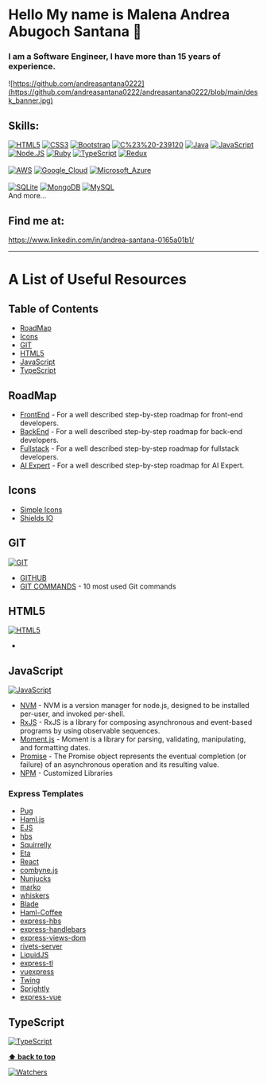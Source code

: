 # Hello My name is Malena Andrea Abugoch Santana 👋
### I am a Software Engineer, I have more than 15 years of experience.

![https://github.com/andreasantana0222](https://github.com/andreasantana0222/andreasantana0222/blob/main/desk_banner.jpg)

## Skills:
[![HTML5](https://img.shields.io/badge/html5-E34F26?style=for-the-badge&logo=html5&logoColor=white&labelColor=101010)]()
[![CSS3](https://img.shields.io/badge/CSS3-1572B6?style=for-the-badge&logo=CSS3&logoColor=white&labelColor=101010)]()
[![Bootstrap](https://img.shields.io/badge/bootstrap-7952B3?style=for-the-badge&logo=bootstrap&logoColor=white&labelColor=101010)]()
[![C%23%20-239120](https://img.shields.io/badge/C%23%20-239120?style=for-the-badge&logo=c-sharp&logoColor=white&labelColor=101010)]()
[![Java](https://img.shields.io/badge/Java-007396?style=for-the-badge&logo=java&logoColor=white&labelColor=101010)]()
[![JavaScript](https://img.shields.io/badge/JavaScript-F7DF1E?style=for-the-badge&logo=javascript&logoColor=white&labelColor=101010)]()
[![Node.JS](https://img.shields.io/badge/Node.JS-339933?style=for-the-badge&logo=node.js&logoColor=white&labelColor=101010)]()
[![Ruby](https://img.shields.io/badge/Ruby-23CC342D?style=for-the-badge&logo=ruby&logoColor=white&labelColor=101010)]()
[![TypeScript](https://img.shields.io/badge/TypeScript-339933?style=for-the-badge&logo=typescript&logoColor=white&labelColor=101010)]()
[![Redux](https://img.shields.io/badge/Redux-339933?style=for-the-badge&logo=redux&logoColor=white&labelColor=101010)]()
</br></br>
[![AWS](https://img.shields.io/badge/AWS-FF9900?style=for-the-badge&logo=amazon-aws&logoColor=white&labelColor=101010)]()
[![Google_Cloud](https://img.shields.io/badge/Google_Cloud-4285F4?style=for-the-badge&logo=google-cloud&logoColor=white&labelColor=101010)]()
[![Microsoft_Azure](https://img.shields.io/badge/Microsoft_Azure-0072C6?style=for-the-badge&logo=azure-devops&logoColor=white&labelColor=101010)]()
</br></br>
[![SQLite](https://img.shields.io/badge/SQLite-07405e?style=for-the-badge&logo=sqlite&logoColor=white&labelColor=101010)]()
[![MongoDB](https://img.shields.io/badge/MongoDB-47A248?style=for-the-badge&logo=mongodb&logoColor=white&labelColor=101010)]()
[![MySQL](https://img.shields.io/badge/MySQL-4479A1?style=for-the-badge&logo=mysql&logoColor=white&labelColor=101010)]()
</br>
And more...

## Find me at:

https://www.linkedin.com/in/andrea-santana-0165a01b1/
<!--
**andreasantana0222/andreasantana0222** is a ✨ _special_ ✨ repository because its `README.md` (this file) appears on your GitHub profile.

Here are some ideas to get you started:

- 🔭 I’m currently working on ...
- 🌱 I’m currently learning ...
- 👯 I’m looking to collaborate on ...
- 🤔 I’m looking for help with ...
- 💬 Ask me about ...
- 📫 How to reach me: ...
- 😄 Pronouns: ...
- ⚡ Fun fact: ...
-->

---
# A List of Useful Resources

## Table of Contents
- [RoadMap](#roadmap)
- [Icons](#icons)
- [GIT](#git)
- [HTML5](#html5)
- [JavaScript](#javascript)
- [TypeScript](#typescript)


## RoadMap

- [FrontEnd](https://roadmap.sh/frontend) - For a well described step-by-step roadmap for front-end developers.
- [BackEnd](https://roadmap.sh/backend) - For a well described step-by-step roadmap for back-end developers.
- [Fullstack](https://dev.to/ender_minyard/full-stack-developer-s-roadmap-2k12) - For a well described step-by-step roadmap for fullstack developers.
- [AI Expert](https://i.am.ai/roadmap/#big-data-engineer-roadmap) - For a well described step-by-step roadmap for AI Expert.

## Icons

- [Simple Icons](https://simpleicons.org/)
- [Shields IO](https://shields.io/)

## GIT 

[![GIT](https://img.shields.io/badge/git-181717?style=for-the-badge&logo=git&logoColor=white&labelColor=101010)]()

- [GITHUB](https://github.com/)
- [GIT COMMANDS](https://www.freecodecamp.org/news/10-important-git-commands-that-every-developer-should-know/) - 10 most used Git commands

## HTML5

[![HTML5](https://img.shields.io/badge/html5-E34F26?style=for-the-badge&logo=html5&logoColor=white&labelColor=101010)]()

-


## JavaScript

[![JavaScript](https://img.shields.io/badge/JavaScript-F7DF1E?style=for-the-badge&logo=javascript&logoColor=white&labelColor=101010)]()

- [NVM](https://github.com/nvm-sh/nvm) - NVM is a version manager for node.js, designed to be installed per-user, and invoked per-shell.
- [RxJS](https://rxjs.dev/guide/overview) - RxJS is a library for composing asynchronous and event-based programs by using observable sequences.
- [Moment.js](https://momentjs.com/) - Moment is a library for parsing, validating, manipulating, and formatting dates. 
- [Promise](https://developer.mozilla.org/en-US/docs/Web/JavaScript/Reference/Global_Objects/Promise) - The Promise object represents the eventual completion (or failure) of an asynchronous operation and its resulting value.
- [NPM](https://www.npmjs.com/~andrea.santana0222) - Customized Libraries
### Express Templates
- [Pug](https://github.com/pugjs/pug) 
- [Haml.js](https://github.com/tj/haml.js) 
- [EJS](https://github.com/tj/ejs) 
- [hbs](https://github.com/pillarjs/hbs) 
- [Squirrelly](https://github.com/squirrellyjs/squirrelly) 
- [Eta](https://github.com/eta-dev/eta) 
- [React](https://github.com/reactjs/express-react-views) 
- [combyne.js](https://github.com/tbranyen/combyne) 
- [Nunjucks](https://github.com/mozilla/nunjucks) 
- [marko](https://github.com/marko-js/marko) 
- [whiskers](https://github.com/gsf/whiskers.js) 
- [Blade](https://github.com/bminer/node-blade) 
- [Haml-Coffee](https://github.com/netzpirat/haml-coffee) 
- [express-hbs](https://github.com/barc/express-hbs) 
- [express-handlebars](https://github.com/express-handlebars/express-handlebars) 
- [express-views-dom](https://github.com/AndersDJohnson/express-views-dom)
- [rivets-server](https://github.com/AndersDJohnson/rivets-server) 
- [LiquidJS](https://github.com/harttle/liquidjs) 
- [express-tl](https://github.com/Drulac/express-tl) 
- [vuexpress](https://github.com/vuexpress/vuexpress) 
- [Twing](https://www.npmjs.com/package/twing) 
- [Sprightly](https://www.npmjs.com/package/sprightly) 
- [express-vue](https://github.com/express-vue/express-vue) 

## TypeScript

[![TypeScript](https://img.shields.io/badge/TypeScript-339933?style=for-the-badge&logo=typescript&logoColor=white&labelColor=101010)]()


**[⬆ back to top](#table-of-contents)**

[![Watchers](https://img.shields.io/github/watchers/andreasantana0222/andreasantana0222.svg)]()

